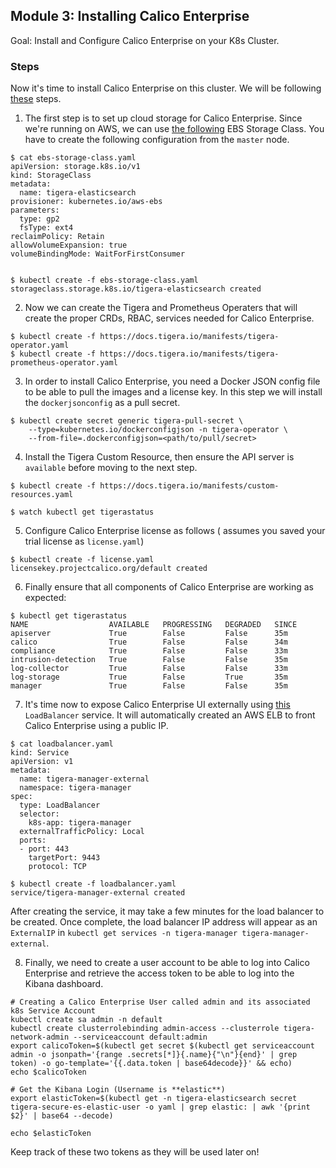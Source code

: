 ## Module 3: Installing Calico Enterprise

Goal: Install and Configure Calico Enterprise on your K8s Cluster.

### Steps

Now it's time to install Calico Enterprise on this cluster. We will be following [these](https://docs.tigera.io/getting-started/kubernetes/self-managed-on-prem/generic-install) steps. 

1. The first step is to set up cloud storage for Calico Enterprise. Since we're running on AWS, we can use [the following](./2-ebs-storageclass.yaml) EBS Storage Class. You have to create the following configuration from the `master` node.

  ```
  $ cat ebs-storage-class.yaml 
  apiVersion: storage.k8s.io/v1
  kind: StorageClass
  metadata:
    name: tigera-elasticsearch
  provisioner: kubernetes.io/aws-ebs
  parameters:
    type: gp2
    fsType: ext4
  reclaimPolicy: Retain
  allowVolumeExpansion: true
  volumeBindingMode: WaitForFirstConsumer


  $ kubectl create -f ebs-storage-class.yaml 
  storageclass.storage.k8s.io/tigera-elasticsearch created
  ```


2. Now we can create the Tigera and Prometheus Operaters that will create the proper CRDs, RBAC, services needed for Calico Enterprise.

  ```
  $ kubectl create -f https://docs.tigera.io/manifests/tigera-operator.yaml
  $ kubectl create -f https://docs.tigera.io/manifests/tigera-prometheus-operator.yaml
  ```

3. In order to install Calico Enterprise, you need a Docker JSON config file to be able to pull the images and a license key. In this step we will install the `dockerjsonconfig` as a pull secret.

  ```
  $ kubectl create secret generic tigera-pull-secret \
      --type=kubernetes.io/dockerconfigjson -n tigera-operator \
      --from-file=.dockerconfigjson=<path/to/pull/secret> 
  ```

4. Install the Tigera Custom Resource, then ensure the API server is `available` before moving to the next step. 

  ```
  $ kubectl create -f https://docs.tigera.io/manifests/custom-resources.yaml

  $ watch kubectl get tigerastatus
  ```

5. Configure Calico Enterprise license as follows ( assumes you saved your trial license as `license.yaml`)

  ```
  $ kubectl create -f license.yaml 
  licensekey.projectcalico.org/default created
  ```

6. Finally ensure that all components of Calico Enterprise are working as expected:

  ```
  $ kubectl get tigerastatus
  NAME                  AVAILABLE   PROGRESSING   DEGRADED   SINCE
  apiserver             True        False         False      35m
  calico                True        False         False      34m
  compliance            True        False         False      33m
  intrusion-detection   True        False         False      35m
  log-collector         True        False         False      33m
  log-storage           True        False         True       35m
  manager               True        False         False      35m
  ```

7. It's time now to expose Calico Enterprise UI externally using [this](./loadbalancer.yaml) `LoadBalancer` service. It will automatically created an AWS ELB to front Calico Enterprise using a public IP. 

  ```
  $ cat loadbalancer.yaml 
  kind: Service
  apiVersion: v1
  metadata:
    name: tigera-manager-external
    namespace: tigera-manager
  spec:
    type: LoadBalancer
    selector:
      k8s-app: tigera-manager
    externalTrafficPolicy: Local
    ports:
    - port: 443
      targetPort: 9443
      protocol: TCP

  $ kubectl create -f loadbalancer.yaml 
  service/tigera-manager-external created

  ```

After creating the service, it may take a few minutes for the load balancer to be created. Once complete, the load balancer IP address will appear as an `ExternalIP` in `kubectl get services -n tigera-manager tigera-manager-external`.

8. Finally, we need to create a user account to be able to log into Calico Enterprise and retrieve the access token to be able to log into the Kibana dashboard.

  ```
  # Creating a Calico Enterprise User called admin and its associated k8s Service Account
  kubectl create sa admin -n default
  kubectl create clusterrolebinding admin-access --clusterrole tigera-network-admin --serviceaccount default:admin
  export calicoToken=$(kubectl get secret $(kubectl get serviceaccount admin -o jsonpath='{range .secrets[*]}{.name}{"\n"}{end}' | grep token) -o go-template='{{.data.token | base64decode}}' && echo)
  echo $calicoToken

  # Get the Kibana Login (Username is **elastic**)
  export elasticToken=$(kubectl get -n tigera-elasticsearch secret tigera-secure-es-elastic-user -o yaml | grep elastic: | awk '{print $2}' | base64 --decode)

  echo $elasticToken
  ```

Keep track of these two tokens as they will be used later on!